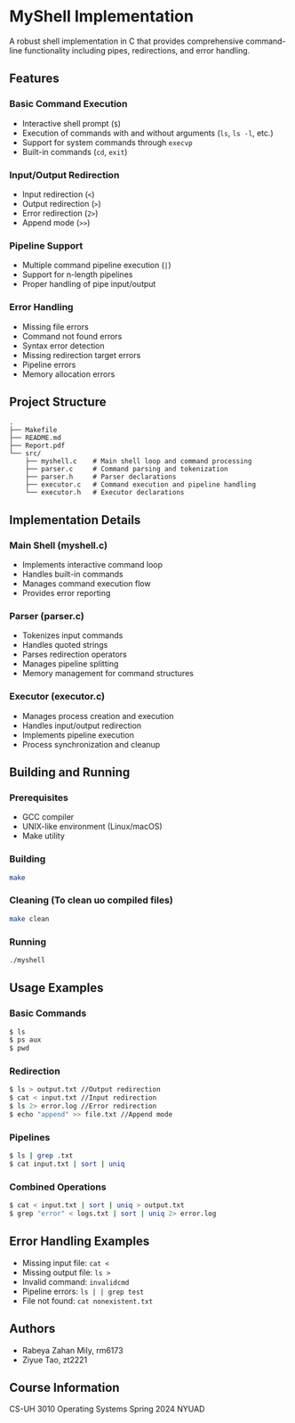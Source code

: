 # MyShell Implementation

A robust shell implementation in C that provides comprehensive command-line functionality including pipes, redirections, and error handling.

## Features

### Basic Command Execution
- Interactive shell prompt (`$`)
- Execution of commands with and without arguments (`ls`, `ls -l`, etc.)
- Support for system commands through `execvp`
- Built-in commands (`cd`, `exit`)

### Input/Output Redirection
- Input redirection (`<`)
- Output redirection (`>`)
- Error redirection (`2>`)
- Append mode (`>>`)

### Pipeline Support
- Multiple command pipeline execution (`|`)
- Support for n-length pipelines
- Proper handling of pipe input/output

### Error Handling
- Missing file errors
- Command not found errors
- Syntax error detection
- Missing redirection target errors
- Pipeline errors
- Memory allocation errors

## Project Structure
```
.
├── Makefile
├── README.md
├── Report.pdf
└── src/
    ├── myshell.c    # Main shell loop and command processing
    ├── parser.c     # Command parsing and tokenization
    ├── parser.h     # Parser declarations
    ├── executor.c   # Command execution and pipeline handling
    └── executor.h   # Executor declarations
```

## Implementation Details

### Main Shell (myshell.c)
- Implements interactive command loop
- Handles built-in commands
- Manages command execution flow
- Provides error reporting

### Parser (parser.c)
- Tokenizes input commands
- Handles quoted strings
- Parses redirection operators
- Manages pipeline splitting
- Memory management for command structures

### Executor (executor.c)
- Manages process creation and execution
- Handles input/output redirection
- Implements pipeline execution
- Process synchronization and cleanup

## Building and Running

### Prerequisites
- GCC compiler
- UNIX-like environment (Linux/macOS)
- Make utility

### Building
```bash
make
```

### Cleaning (To clean uo compiled files)
```bash
make clean
```

### Running
```bash
./myshell
```

## Usage Examples

### Basic Commands
```bash
$ ls
$ ps aux
$ pwd
```

### Redirection
```bash
$ ls > output.txt //Output redirection
$ cat < input.txt //Input redirection
$ ls 2> error.log //Error redirection
$ echo "append" >> file.txt //Append mode
```

### Pipelines
```bash
$ ls | grep .txt
$ cat input.txt | sort | uniq
```

### Combined Operations
```bash
$ cat < input.txt | sort | uniq > output.txt
$ grep "error" < logs.txt | sort | uniq 2> error.log
```

## Error Handling Examples
- Missing input file: `cat < `
- Missing output file: `ls >`
- Invalid command: `invalidcmd`
- Pipeline errors: `ls | | grep test`
- File not found: `cat nonexistent.txt`

## Authors
- Rabeya Zahan Mily, rm6173
- Ziyue Tao, zt2221

## Course Information
CS-UH 3010 Operating Systems
Spring 2024
NYUAD
